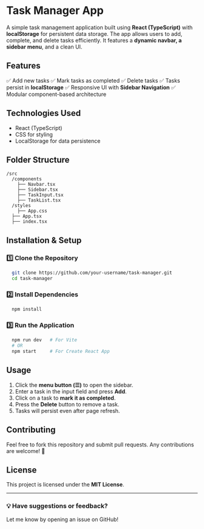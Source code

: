 # Task Manager App

A simple task management application built using **React (TypeScript)** with **localStorage** for persistent data storage. The app allows users to add, complete, and delete tasks efficiently. It features a **dynamic navbar, a sidebar menu**, and a clean UI.

## Features

✅ Add new tasks
✅ Mark tasks as completed
✅ Delete tasks
✅ Tasks persist in **localStorage**
✅ Responsive UI with **Sidebar Navigation**
✅ Modular component-based architecture

## Technologies Used

- React (TypeScript)
- CSS for styling
- LocalStorage for data persistence

## Folder Structure

```
/src
  /components
    ├── Navbar.tsx
    ├── Sidebar.tsx
    ├── TaskInput.tsx
    ├── TaskList.tsx
  /styles
    ├── App.css
  ├── App.tsx
  ├── index.tsx
```

## Installation & Setup

### 1️⃣ Clone the Repository
```sh
  git clone https://github.com/your-username/task-manager.git
  cd task-manager
```

### 2️⃣ Install Dependencies
```sh
  npm install
```

### 3️⃣ Run the Application
```sh
  npm run dev   # For Vite
  # OR
  npm start     # For Create React App
```

## Usage

1. Click the **menu button (☰)** to open the sidebar.
2. Enter a task in the input field and press **Add**.
3. Click on a task to **mark it as completed**.
4. Press the **Delete** button to remove a task.
5. Tasks will persist even after page refresh.

## Contributing

Feel free to fork this repository and submit pull requests. Any contributions are welcome! 🚀

## License

This project is licensed under the **MIT License**.

---

### 💡 Have suggestions or feedback?
Let me know by opening an issue on GitHub!


